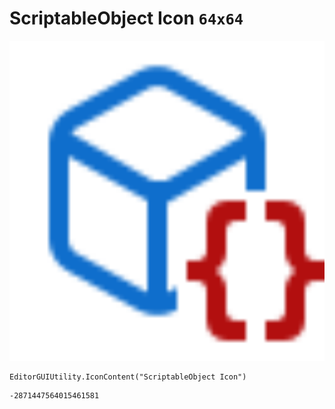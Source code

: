 # ScriptableObject Icon `64x64`
<img src="/img/ScriptableObject%20Icon.png" width=512 height=512>

``` CSharp
EditorGUIUtility.IconContent("ScriptableObject Icon")
```
```
-2871447564015461581
```
